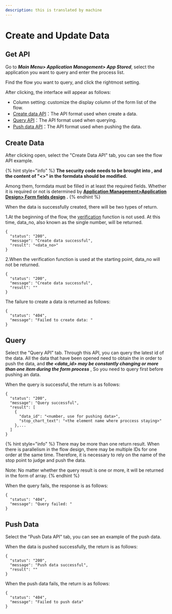 ```yaml
---
description: this is translated by machine
---
```


# Create and Update Data

## Get API

Go to _**Main Menu> Application Management> App Stored**_, select the application you want to query and enter the process list.

Find the flow you want to query, and click the rightmost setting.

After clicking, the interface will appear as follows:

* Column setting: customize the display column of the form list of the flow.
* [Create data API](kuai-su-kai-chan-tui-chan.md#kai-chan)：The API format used when create a data.
* [Query API](kuai-su-kai-chan-tui-chan.md#cha-xun)：The API format used when querying.
* [Push data API](kuai-su-kai-chan-tui-chan.md#tui-chan)：The API format used when pushing the data.

## Create Data

After clicking open, select the "Create Data API" tab, you can see the flow API example.

{% hint style="info" %}
**The security code needs to be brought into , and the content of "<>" in the formdata should be modified.**

Among them, formdata must be filled in at least the required fields. Whether it is required or not is determined by [**Application Management>Application Design> Form fields design**](../5/6.md#xin-jian-bian-ji-liu-cheng-ye-mian-biao-chan-she-ji) **.**
{% endhint %}

When the data is successfully created, there will be two types of return.

1.At the beginning of the flow, the [verification](../5/6.md#kai-shi) function is not used. At this time, data\_no, also known as the single number, will be returned.

```
{
  "status": "200",
  "message": "Create data successful",
  "result": "<data_no>"
}
```

2.When the verification function is used at the starting point, data\_no will not be returned.

```
{
  "status": "200",
  "message": "Create data successful",
  "result": ""
}
```

The failure to create a data is returned as follows:

```
{
  "status": "404",
  "message": "Failed to create data: "
}
```

## Query

Select the "Query API" tab. Through this API, you can query the latest id of the data. All the data that have been opened need to obtain the in order to push the data, and _**the \<data\_id> may be constantly changing or more than one item during the form process**_ , So you need to query first before pushing an data.

When the query is successful, the return is as follows:

```
{
  "status": "200",
  "message": "Query successful",
  "result": [
    {
      "data_id": "<number, use for pushing data>",
      "stop_chart_text": "<the element name where proccess staying>"
    },...
  ]
}
```

{% hint style="info" %}
There may be more than one return result. When there is parallelism in the flow design, there may be multiple IDs for one order at the same time. Therefore, it is necessary to rely on the name of the stop point to judge and push the data.

Note: No matter whether the query result is one or more, it will be returned in the form of array.
{% endhint %}

When the query fails, the response is as follows:

```
{
  "status": "404",
  "message": "Query failed: "
}
```

## Push Data

Select the "Push Data API" tab, you can see an example of the push data.

When the data is pushed successfully, the return is as follows:

```
{
  "status": "200",
  "message": "Push data successful",
  "result": ""
}
```

When the push data fails, the return is as follows:

```
{
  "status": "404",
  "message": "Failed to push data"
}
```
